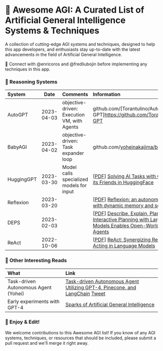 # 🤖 Awesome AGI: A Curated List of Artificial General Intelligence Systems & Techniques

A collection of cutting-edge AGI systems and techniques, designed to help this app developers,
and enthusiasts stay up-to-date with the latest advancements in the field of
Artificial General Intelligence.

🤝 Connect with @enricoros and @fredliubojin before implementing any techniques in this app.



### 🌌 Reasoning Systems

| System     | Date       | Comments                                    | Information                                                                                                                                                                                            |
|:-----------|------------|---------------------------------------------|:-------------------------------------------------------------------------------------------------------------------------------------------------------------------------------------------------------|
| AutoGPT    | 2023-04-03 | objective-driven: Execution VM, with Agents | github.com/[Torantulino/Auto-GPT]https://github.com/Torantulino/Auto-GPT                                                                                                                               |
| BabyAGI    | 2023-04-02 | objective-driven: Task expander loop        | github.com/[yoheinakajima/babyagi](https://github.com/yoheinakajima/babyagi)                                                                                                                           |
| HuggingGPT | 2023-03-30 | Model calls specialized models for input    | [[PDF](https://arxiv.org/pdf/2303.17580)] [Solving AI Tasks with ChatGPT and its Friends in HuggingFace](https://arxiv.org/abs/2303.17580)                                                             |
| Reflexion  | 2023-03-20 |                                             | [[PDF](https://arxiv.org/pdf/2303.11366)] [Reflexion: an autonomous agent with dynamic memory and self-reflection](https://arxiv.org/abs/2303.11366)                                                   |
| DEPS       | 2023-02-03 |                                             | [[PDF](https://arxiv.org/pdf/2302.01560)] [Describe, Explain, Plan and Select: Interactive Planning with Large Language Models Enables Open-World Multi-Task Agents](https://arxiv.org/abs/2302.01560) |
| ReAct      | 2022-10-06 |                                             | [[PDF](https://arxiv.org/pdf/2210.03629)] [ReAct: Synergizing Reasoning and Acting in Language Models](https://arxiv.org/abs/2210.03629)                                                               |



### 🌠 Other Interesting Reads

| What                                 | Link                                                                                                                                                                                                                                                                                                 |
|:-------------------------------------|:-----------------------------------------------------------------------------------------------------------------------------------------------------------------------------------------------------------------------------------------------------------------------------------------------------|
| Task-driven Autonomous Agent (Yohei) | [Task-driven Autonomous Agent Utilizing GPT-4, Pinecone, and LangChain](https://yoheinakajima.com/task-driven-autonomous-agent-utilizing-gpt-4-pinecone-and-langchain-for-diverse-applications/) [Tweet](https://twitter.com/yoheinakajima/status/1640934493489070080?t=TnCAUC_1ypEnxVKAARyIRQ&s=19) |
| Early experiments with GPT-4         | [Sparks of Artificial General Intelligence](https://arxiv.org/abs/2303.12712)                                                                                                                                                                                                                        |

### 🌟 Enjoy & Edit!

We welcome contributions to this Awesome AGI list! If you know of any AGI systems, techniques, or resources
that should be included, please submit a pull request and we'll merge it right away.
